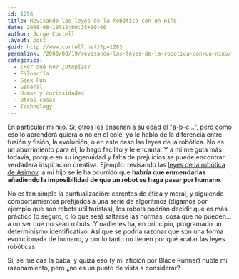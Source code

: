 ```yaml
---
id: 1256
title: Revisando las leyes de la robótica con un niño
date: 2008-08-19T12:00:35+00:00
author: Jorge Cortell
layout: post
guid: http://www.cortell.net/?p=1283
permalink: /2008/08/19/revisando-las-leyes-de-la-robotica-con-un-nino/
categories:
  - ¿Por qué no? ¿Utopías?
  - Filosofí­a
  - Geek Fun
  - General
  - Humor y curiosidades
  - Otras cosas
  - Technology
---
```

En particular mi hijo. Sí, otros les enseñan a su edad el "a-b-c...", pero como eso lo aprenderá quiera o no en el cole, yo le hablo de la diferencia entre fusión y fisión, la evolución, o en este caso las leyes de la robótica. No es un aburrimiento para él, lo hago facilito y le encanta. Y a mí me guta más todavía, porque en su ingenuidad y falta de prejuicios se puede encontrar verdadera inspiración creativa. Ejemplo: revisando las <a title="Wikipedia" href="http://es.wikipedia.org/wiki/Tres_leyes_de_la_rob%C3%B3tica" target="_blank">leyes de la robótica de Asimov</a>, a mi hijo se le ha ocurrido que **habría que enmendarlas añadiendo la imposibilidad de que un robot se haga pasar por humano**.

No es tan simple la puntualización: carentes de ética y moral, y siguiendo comportamientos prefijados a una serie de algoritmos (digamos por ejemplo que son robots utilitaristas), los robots podrían decidir que es más práctico (o seguro, o lo que sea) saltarse las normas, cosa que no pueden... a no ser que no sean robots. Y nadie les ha, en principio, programado un determinismo identificativo. Así que se podría razonar que son una forma evolucionada de humano, y por lo tanto no tienen por qué acatar las leyes robóticas.

Sí, se me cae la baba, y quizá eso (y mi afición por Blade Runner) nuble mi razonamiento, pero ¿no es un punto de vista a considerar?